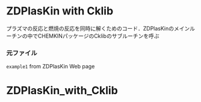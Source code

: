 # ZDPlasKin with Cklib
プラズマの反応と燃焼の反応を同時に解くためのコード．ZDPlasKinのメインルーチンの中でCHEMKINパッケージのCklibのサブルーチンを呼ぶ

### 元ファイル
`example1` from ZDPlasKin Web page

# ZDPlasKin_with_Cklib
